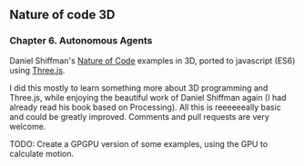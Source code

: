 ## Nature of code 3D
### Chapter 6. Autonomous Agents

Daniel Shiffman's [Nature of Code](http://natureofcode.com/) examples in 3D, ported to javascript (ES6) using [Three.js](https://threejs.org/).

I did this mostly to learn something more about 3D programming and Three.js, while enjoying the beautiful work of Daniel Shiffman again (I had already read his book based on Processing).
All this is reeeeeeally basic and could be greatly improved. Comments and pull requests are very welcome.


TODO: Create a GPGPU version of some examples, using the GPU to calculate motion.